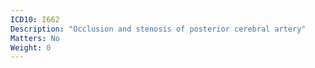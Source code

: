 ```yaml
---
ICD10: I662
Description: "Occlusion and stenosis of posterior cerebral artery"
Matters: No
Weight: 0
---
```



